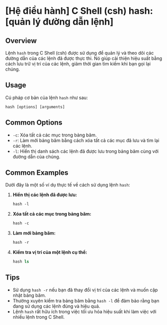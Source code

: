 # [Hệ điều hành] C Shell (csh) hash: [quản lý đường dẫn lệnh]

## Overview
Lệnh `hash` trong C Shell (csh) được sử dụng để quản lý và theo dõi các đường dẫn của các lệnh đã được thực thi. Nó giúp cải thiện hiệu suất bằng cách lưu trữ vị trí của các lệnh, giảm thời gian tìm kiếm khi bạn gọi lại chúng.

## Usage
Cú pháp cơ bản của lệnh `hash` như sau:

```
hash [options] [arguments]
```

## Common Options
- `-c`: Xóa tất cả các mục trong bảng băm.
- `-r`: Làm mới bảng băm bằng cách xóa tất cả các mục đã lưu và tìm lại các lệnh.
- `-l`: Hiển thị danh sách các lệnh đã được lưu trong bảng băm cùng với đường dẫn của chúng.

## Common Examples
Dưới đây là một số ví dụ thực tế về cách sử dụng lệnh `hash`:

1. **Hiển thị các lệnh đã được lưu:**
   ```csh
   hash -l
   ```

2. **Xóa tất cả các mục trong bảng băm:**
   ```csh
   hash -c
   ```

3. **Làm mới bảng băm:**
   ```csh
   hash -r
   ```

4. **Kiểm tra vị trí của một lệnh cụ thể:**
   ```csh
   hash ls
   ```

## Tips
- Sử dụng `hash -r` nếu bạn đã thay đổi vị trí của các lệnh và muốn cập nhật bảng băm.
- Thường xuyên kiểm tra bảng băm bằng `hash -l` để đảm bảo rằng bạn đang sử dụng các lệnh đúng và hiệu quả.
- Lệnh `hash` rất hữu ích trong việc tối ưu hóa hiệu suất khi làm việc với nhiều lệnh trong C Shell.